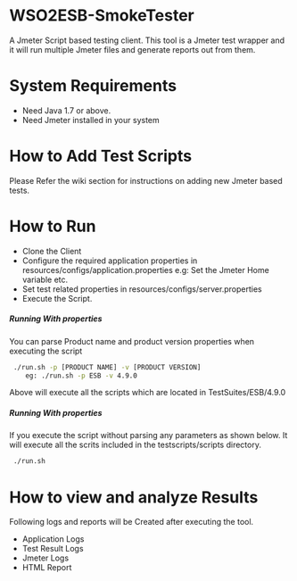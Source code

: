 # WSO2ESB-SmokeTester

A Jmeter Script based testing client. This tool is a Jmeter test wrapper and it will run multiple Jmeter files and generate reports out from them. 

# System Requirements

- Need Java 1.7 or above.
- Need Jmeter installed in your system

# How to Add Test Scripts

Please Refer the wiki section for instructions on adding new Jmeter based tests.

# How to Run

- Clone the Client
- Configure the required application properties in resources/configs/application.properties e.g: Set the Jmeter Home variable etc.
- Set test related properties in resources/configs/server.properties
- Execute the Script. 
##### Running With properties
 You can parse Product name and product version properties when executing the script
```sh
 ./run.sh -p [PRODUCT NAME] -v [PRODUCT VERSION]
	eg: ./run.sh -p ESB -v 4.9.0
``` 
Above will execute all the scripts which are located in TestSuites/ESB/4.9.0 

##### Running With properties
 If you execute the script without parsing any parameters as shown below. It will execute all the scrits included in the testscripts/scripts directory.
```sh
 ./run.sh
``` 

# How to view and analyze Results

Following logs and reports will be Created after executing the tool.

- Application Logs 
- Test Result Logs
- Jmeter Logs
- HTML Report